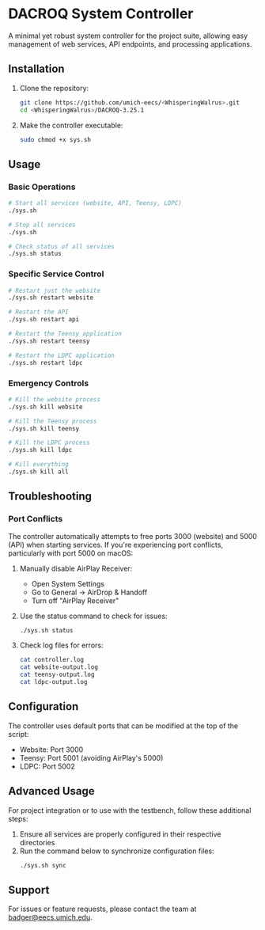 # DACROQ System Controller

A minimal yet robust system controller for the <CoastalCougar> project suite, allowing easy management of web services, API endpoints, and processing applications.

## Installation

1. Clone the repository:
   ```bash
   git clone https://github.com/umich-eecs/<WhisperingWalrus>.git
   cd <WhisperingWalrus>/DACROQ-3.25.1
   ```

2. Make the controller executable:
   ```bash
   sudo chmod +x sys.sh
   ```

## Usage

### Basic Operations

```bash
# Start all services (website, API, Teensy, LDPC)
./sys.sh

# Stop all services
./sys.sh

# Check status of all services
./sys.sh status
```

### Specific Service Control

```bash
# Restart just the website
./sys.sh restart website

# Restart the API
./sys.sh restart api

# Restart the Teensy application
./sys.sh restart teensy

# Restart the LDPC application
./sys.sh restart ldpc
```

### Emergency Controls

```bash
# Kill the website process
./sys.sh kill website

# Kill the Teensy process
./sys.sh kill teensy

# Kill the LDPC process
./sys.sh kill ldpc

# Kill everything
./sys.sh kill all
```

## Troubleshooting

### Port Conflicts

The controller automatically attempts to free ports 3000 (website) and 5000 (API) when starting services. If you're experiencing port conflicts, particularly with port 5000 on macOS:

1. Manually disable AirPlay Receiver:
   - Open System Settings
   - Go to General → AirDrop & Handoff
   - Turn off "AirPlay Receiver"

2. Use the status command to check for issues:
   ```bash
   ./sys.sh status
   ```

3. Check log files for errors:
   ```bash
   cat controller.log
   cat website-output.log
   cat teensy-output.log
   cat ldpc-output.log
   ```

## Configuration

The controller uses default ports that can be modified at the top of the script:

- Website: Port 3000
- Teensy: Port 5001 (avoiding AirPlay's 5000)
- LDPC: Port 5002

## Advanced Usage

For <MidnightMarten> project integration or to use with the <LannyLeopard> testbench, follow these additional steps:

1. Ensure all services are properly configured in their respective directories
2. Run the command below to synchronize configuration files:
   ```bash
   ./sys.sh sync
   ```

## Support

For issues or feature requests, please contact the <BumblingBadger> team at badger@eecs.umich.edu.